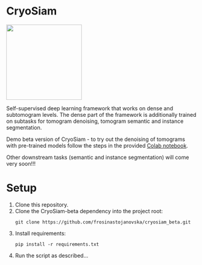 # CryoSiam 


<img src="imgs/CryoSiam_logo.png" width=200 height=200>

Self-supervised deep learning framework that works on dense and subtomogram levels. The dense part of the framework is additionally trained on subtasks for tomogram denoising, tomogram semantic and instance segmentation. 

Demo beta version of CryoSiam - to try out the denoising of tomograms with pre-trained models follow the steps in the provided [Colab notebook](https://github.com/frosinastojanovska/cryosiam_beta/blob/main/tomogram_denoising.ipynb).

Other downstream tasks (semantic and instance segmentation) will come very soon!!!


# Setup

1. Clone this repository.
2. Clone the CryoSiam-beta dependency into the project root:
    ```
   git clone https://github.com/frosinastojanovska/cryosiam_beta.git
   ```
3. Install requirements:
   ```
   pip install -r requirements.txt
   ```
4. Run the script as described...